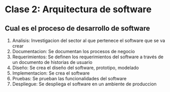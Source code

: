 # Clase 2: Arquitectura de software

## Cual es el proceso de desarrollo de software

1. Analisis: Investigacion del sector al que pertenece el software que se va crear
2. Documentacion: Se documentan los procesos de negocio
3. Requerimientos: Se definen los requerimientos del software a través de un documento de historias de usuario
4. Diseño: Se crea el diseño del software, prototipo, modelado
5. Implementacion: Se crea el software
6. Pruebas: Se prueban las funcionalidades del software
7. Despliegue: Se despliega el software en un ambiente de produccion